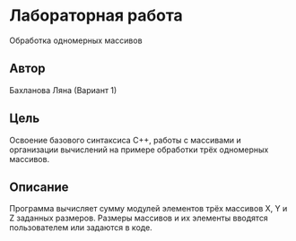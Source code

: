 # Лабораторная работа
Обработка одномерных массивов

## Автор
Бахланова Ляна (Вариант 1)

## Цель
Освоение базового синтаксиса C++, работы с массивами и организации вычислений на примере обработки трёх одномерных массивов.

## Описание
Программа вычисляет сумму модулей элементов трёх массивов X, Y и Z заданных размеров. Размеры массивов и их элементы вводятся пользователем или задаются в коде.
